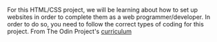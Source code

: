 For this HTML/CSS project, we will be learning about how to set up websites in order to complete them as a web programmer/developer. In order to do so, you need to follow the correct types of coding for this project.
From The Odin Project's [curriculum](http://www.theodinproject.com/courses/web-development-101/lessons/html-css)